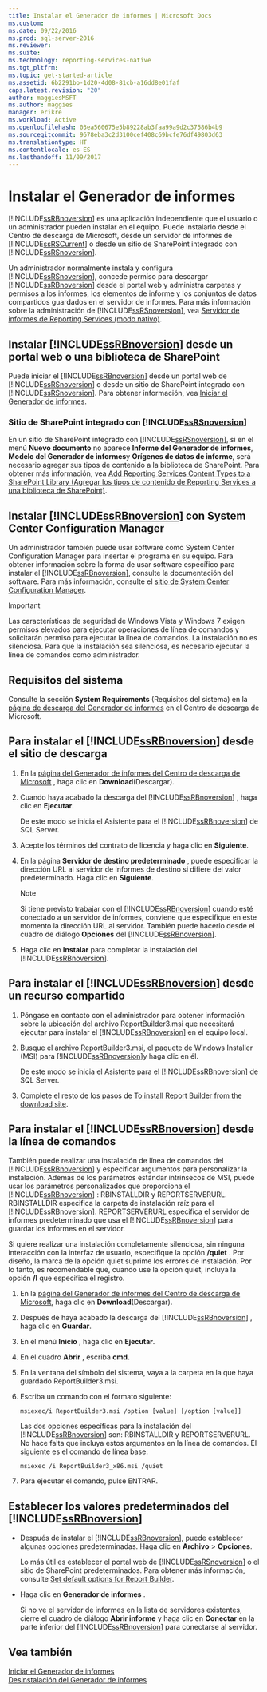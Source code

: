 ```yaml
---
title: Instalar el Generador de informes | Microsoft Docs
ms.custom: 
ms.date: 09/22/2016
ms.prod: sql-server-2016
ms.reviewer: 
ms.suite: 
ms.technology: reporting-services-native
ms.tgt_pltfrm: 
ms.topic: get-started-article
ms.assetid: 6b2291bb-1d20-4d08-81cb-a16dd8e01faf
caps.latest.revision: "20"
author: maggiesMSFT
ms.author: maggies
manager: erikre
ms.workload: Active
ms.openlocfilehash: 03ea560675e5b89228ab3faa99a9d2c37586b4b9
ms.sourcegitcommit: 9678eba3c2d3100cef408c69bcfe76df49803d63
ms.translationtype: HT
ms.contentlocale: es-ES
ms.lasthandoff: 11/09/2017
---
```

# <a name="install-report-builder"></a>Instalar el Generador de informes
  [!INCLUDE[ssRBnoversion](../../includes/ssrbnoversion-md.md)] es una aplicación independiente que el usuario o un administrador pueden instalar en el equipo. Puede instalarlo desde el Centro de descarga de Microsoft, desde un servidor de informes de [!INCLUDE[ssRSCurrent](../../includes/ssrscurrent-md.md)] o desde un sitio de SharePoint integrado con [!INCLUDE[ssRSnoversion](../../includes/ssrsnoversion-md.md)].  
  
 Un administrador normalmente instala y configura [!INCLUDE[ssRSnoversion](../../includes/ssrsnoversion-md.md)], concede permiso para descargar [!INCLUDE[ssRBnoversion](../../includes/ssrbnoversion-md.md)] desde el portal web y administra carpetas y permisos a los informes, los elementos de informe y los conjuntos de datos compartidos guardados en el servidor de informes. Para más información sobre la administración de [!INCLUDE[ssRSnoversion](../../includes/ssrsnoversion-md.md)], vea [Servidor de informes de Reporting Services &#40;modo nativo&#41;](../../reporting-services/report-server/reporting-services-report-server-native-mode.md).  
  
## <a name="install-includessrbnoversionincludesssrbnoversion-mdmd-from--a--web-portal-or-sharepoint-library"></a>Instalar [!INCLUDE[ssRBnoversion](../../includes/ssrbnoversion-md.md)] desde un portal web o una biblioteca de SharePoint 
  
 Puede iniciar el [!INCLUDE[ssRBnoversion](../../includes/ssrbnoversion-md.md)] desde un portal web de [!INCLUDE[ssRSnoversion](../../includes/ssrsnoversion-md.md)] o desde un sitio de SharePoint integrado con [!INCLUDE[ssRSnoversion](../../includes/ssrsnoversion-md.md)]. Para obtener información, vea [Iniciar el Generador de informes](../../reporting-services/report-builder/start-report-builder.md).  
  
### <a name="sharepoint-site-integrated-with-includessrsnoversionincludesssrsnoversion-mdmd"></a>Sitio de SharePoint integrado con [!INCLUDE[ssRSnoversion](../../includes/ssrsnoversion-md.md)]
  
 En un sitio de SharePoint integrado con [!INCLUDE[ssRSnoversion](../../includes/ssrsnoversion-md.md)], si en el menú **Nuevo documento** no aparece **Informe del Generador de informes**, **Modelo del Generador de informes**y **Orígenes de datos de informe**, será necesario agregar sus tipos de contenido a la biblioteca de SharePoint. Para obtener más información, vea [Add Reporting Services Content Types to a SharePoint Library (Agregar los tipos de contenido de Reporting Services a una biblioteca de SharePoint)](../../reporting-services/report-server-sharepoint/add-reporting-services-content-types-to-a-sharepoint-library.md).  
 
## <a name="install-includessrbnoversionincludesssrbnoversion-mdmd-with-system-center-configuration-manager"></a>Instalar [!INCLUDE[ssRBnoversion](../../includes/ssrbnoversion-md.md)] con System Center Configuration Manager 
  
 Un administrador también puede usar software como System Center Configuration Manager para insertar el programa en su equipo. Para obtener información sobre la forma de usar software específico para instalar el [!INCLUDE[ssRBnoversion](../../includes/ssrbnoversion-md.md)], consulte la documentación del software. Para más información, consulte el [sitio de System Center Configuration Manager](https://www.microsoft.com/en-us/cloud-platform/system-center-configuration-manager).  
  
> [!IMPORTANT]  
>  Las características de seguridad de Windows Vista y Windows 7 exigen permisos elevados para ejecutar operaciones de línea de comandos y solicitarán permiso para ejecutar la línea de comandos. La instalación no es silenciosa. Para que la instalación sea silenciosa, es necesario ejecutar la línea de comandos como administrador.  
  
## <a name="system-requirements"></a>Requisitos del sistema
  
 Consulte la sección **System Requirements** (Requisitos del sistema) en la [página de descarga del Generador de informes](http://go.microsoft.com/fwlink/?LinkID=734968) en el Centro de descarga de Microsoft.
  
##  <a name="download"></a> Para instalar el [!INCLUDE[ssRBnoversion](../../includes/ssrbnoversion-md.md)] desde el sitio de descarga  
  
1.  En la [página del Generador de informes del Centro de descarga de Microsoft](http://go.microsoft.com/fwlink/?LinkID=734968) , haga clic en **Download**(Descargar).  
  
2.  Cuando haya acabado la descarga del [!INCLUDE[ssRBnoversion](../../includes/ssrbnoversion-md.md)] , haga clic en  **Ejecutar**.  
  
     De este modo se inicia el Asistente para el [!INCLUDE[ssRBnoversion](../../includes/ssrbnoversion-md.md)] de SQL Server.  
  
3.  Acepte los términos del contrato de licencia y haga clic en **Siguiente**.  
  
4.  En la página **Servidor de destino predeterminado** , puede especificar la dirección URL al servidor de informes de destino si difiere del valor predeterminado. Haga clic en **Siguiente**.  
  
    > [!NOTE]  
    >  Si tiene previsto trabajar con el [!INCLUDE[ssRBnoversion](../../includes/ssrbnoversion-md.md)] cuando esté conectado a un servidor de informes, conviene que especifique en este momento la dirección URL al servidor. También puede hacerlo desde el cuadro de diálogo **Opciones** del [!INCLUDE[ssRBnoversion](../../includes/ssrbnoversion-md.md)].  
  
5.  Haga clic en **Instalar** para completar la instalación del [!INCLUDE[ssRBnoversion](../../includes/ssrbnoversion-md.md)].  
  
## <a name="to-install-includessrbnoversionincludesssrbnoversion-mdmd-from-a-share"></a>Para instalar el [!INCLUDE[ssRBnoversion](../../includes/ssrbnoversion-md.md)] desde un recurso compartido  
  
1.  Póngase en contacto con el administrador para obtener información sobre la ubicación del archivo ReportBuilder3.msi que necesitará ejecutar para instalar el [!INCLUDE[ssRBnoversion](../../includes/ssrbnoversion-md.md)] en el equipo local.  
  
2.  Busque el archivo ReportBuilder3.msi, el paquete de Windows Installer (MSI) para [!INCLUDE[ssRBnoversion](../../includes/ssrbnoversion-md.md)]y haga clic en él.  
  
     De este modo se inicia el Asistente para el [!INCLUDE[ssRBnoversion](../../includes/ssrbnoversion-md.md)] de SQL Server.  
  
3.  Complete el resto de los pasos de [To install Report Builder from the download site](#download).  
  
## <a name="to-install-includessrbnoversionincludesssrbnoversion-mdmd-from-the-command-line"></a>Para instalar el [!INCLUDE[ssRBnoversion](../../includes/ssrbnoversion-md.md)] desde la línea de comandos 

 También puede realizar una instalación de línea de comandos del [!INCLUDE[ssRBnoversion](../../includes/ssrbnoversion-md.md)] y especificar argumentos para personalizar la instalación. Además de los parámetros estándar intrínsecos de MSI, puede usar los parámetros personalizados que proporciona el [!INCLUDE[ssRBnoversion](../../includes/ssrbnoversion-md.md)] : RBINSTALLDIR y REPORTSERVERURL. RBINSTALLDIR especifica la carpeta de instalación raíz para el [!INCLUDE[ssRBnoversion](../../includes/ssrbnoversion-md.md)]. REPORTSERVERURL especifica el servidor de informes predeterminado que usa el [!INCLUDE[ssRBnoversion](../../includes/ssrbnoversion-md.md)] para guardar los informes en el servidor.  
  
 Si quiere realizar una instalación completamente silenciosa, sin ninguna interacción con la interfaz de usuario, especifique la opción **/quiet** . Por diseño, la marca de la opción quiet suprime los errores de instalación. Por lo tanto, es recomendable que, cuando use la opción quiet, incluya la opción **/l** que especifica el registro.   
  
1.  En la [página del Generador de informes del Centro de descarga de Microsoft](http://go.microsoft.com/fwlink/?LinkID=734968), haga clic en **Download**(Descargar).  
  
2.  Después de haya acabado la descarga del [!INCLUDE[ssRBnoversion](../../includes/ssrbnoversion-md.md)] , haga clic en  **Guardar**.  
  
3.  En el menú **Inicio** , haga clic en **Ejecutar**.  
  
4.  En el cuadro **Abrir** , escriba **cmd.**  
  
5.  En la ventana del símbolo del sistema, vaya a la carpeta en la que haya guardado ReportBuilder3.msi.  
  
6.  Escriba un comando con el formato siguiente:  
  
     `msiexec/i ReportBuilder3.msi /option [value] [/option [value]]`  
  
     Las dos opciones específicas para la instalación del [!INCLUDE[ssRBnoversion](../../includes/ssrbnoversion-md.md)] son: RBINSTALLDIR y REPORTSERVERURL. No hace falta que incluya estos argumentos en la línea de comandos. El siguiente es el comando de línea base:  
  
     `msiexec /i ReportBuilder3_x86.msi /quiet`  
  
7.  Para ejecutar el comando, pulse ENTRAR.  
  
## <a name="set-includessrbnoversionincludesssrbnoversion-mdmd-defaults"></a>Establecer los valores predeterminados del [!INCLUDE[ssRBnoversion](../../includes/ssrbnoversion-md.md)]  
  
-   Después de instalar el [!INCLUDE[ssRBnoversion](../../includes/ssrbnoversion-md.md)], puede establecer algunas opciones predeterminadas. Haga clic en **Archivo** > **Opciones**.  
  
     Lo más útil es establecer el portal web de [!INCLUDE[ssRSnoversion](../../includes/ssrsnoversion-md.md)] o el sitio de SharePoint predeterminados. Para obtener más información, consulte [Set default options for Report Builder](../../reporting-services/report-builder/set-default-options-for-report-builder.md).  
  
-   Haga clic en **Generador de informes** .  
  
     Si no ve el servidor de informes en la lista de servidores existentes, cierre el cuadro de diálogo **Abrir informe** y haga clic en **Conectar** en la parte inferior del [!INCLUDE[ssRBnoversion](../../includes/ssrbnoversion-md.md)] para conectarse al servidor.  
  
## <a name="see-also"></a>Vea también  
 [Iniciar el Generador de informes](../../reporting-services/report-builder/start-report-builder.md)   
 [Desinstalación del Generador de informes](../../reporting-services/install-windows/uninstall-report-builder.md)  
  
  
